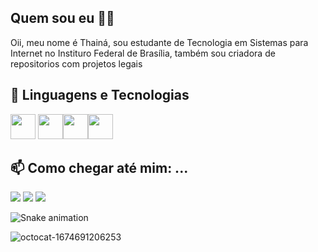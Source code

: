 ## Quem sou eu 👩‍💻

Oii, meu nome é Thainá, sou estudante de Tecnologia em Sistemas para Internet no Instituro Federal de Brasília, também sou criadora de repositorios com projetos legais

## 👯 Linguagens e Tecnologias

<img src="https://cdn.jsdelivr.net/gh/devicons/devicon/icons/figma/figma-original.svg" width="40" height="40" /> <img src="https://cdn.jsdelivr.net/gh/devicons/devicon/icons/c/c-original.svg" width="40" height="40" /><img src="https://cdn.jsdelivr.net/gh/devicons/devicon/icons/css3/css3-original.svg" width="40" height="40" /><img src="https://cdn.jsdelivr.net/gh/devicons/devicon/icons/html5/html5-original.svg" width="40" height="40" />

## 📫 Como chegar até mim: ...

<div>
<a href="https://instagram.com/thainanunes_f" target="_blank"><img src="https://img.shields.io/badge/-Instagram-%23E4405F?style=for-the-badge&logo=instagram&logoColor=white" target="_blank"></a>
<a href = "mailto:thainacassiano19@gmail.com"><img src="https://img.shields.io/badge/Gmail-D14836?style=for-the-badge&logo=gmail&logoColor=white" target="_blank"></a>
<a href="https://www.linkedin.com/in/thain%C3%A1-cassiano/" target="_blank"><img src="https://img.shields.io/badge/-LinkedIn-%230077B5?style=for-the-badge&logo=linkedin&logoColor=white" target="_blank"></a> 
</div>

   ![Snake animation](https://github.com/USERNAME/USERNAME/blob/output/github-contribution-grid-snake.svg)

  ![octocat-1674691206253](https://user-images.githubusercontent.com/114294626/214721654-ada33732-c925-44ed-96fd-e9a6ec16f3cb.png)

          
